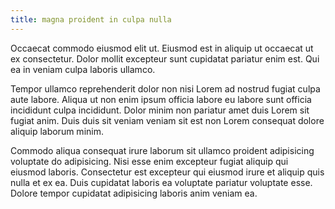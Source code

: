 ```yaml
---
title: magna proident in culpa nulla
---
```


Occaecat commodo eiusmod elit ut. Eiusmod est in aliquip ut occaecat ut ex consectetur. Dolor mollit excepteur sunt cupidatat pariatur enim est. Qui ea in veniam culpa laboris ullamco.

Tempor ullamco reprehenderit dolor non nisi Lorem ad nostrud fugiat culpa aute labore. Aliqua ut non enim ipsum officia labore eu labore sunt officia incididunt culpa incididunt. Dolor minim non pariatur amet duis Lorem sit fugiat anim. Duis duis sit veniam veniam sit est non Lorem consequat dolore aliquip laborum minim.

Commodo aliqua consequat irure laborum sit ullamco proident adipisicing voluptate do adipisicing. Nisi esse enim excepteur fugiat aliquip qui eiusmod laboris. Consectetur est excepteur qui eiusmod irure et aliquip quis nulla et ex ea. Duis cupidatat laboris ea voluptate pariatur voluptate esse. Dolore tempor cupidatat adipisicing laboris anim veniam ea.